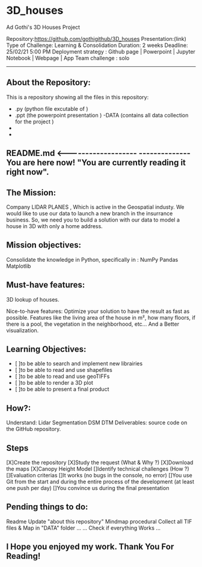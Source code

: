 # 3D_houses
Ad Gothi's 3D Houses Project

Repository:https://github.com/gothigithub/3D_houses
Presentation:(link)
Type of Challenge: Learning & Consolidation
Duration: 2 weeks
Deadline: 25/02/21 5:00 PM
Deployment strategy : Github page | Powerpoint | Jupyter Notebook | Webpage | App
Team challenge : solo


--------------------------------------------------------------------
## About the Repository:
This is a repository showing all the files in this repository:
- .py (python file excutable of  )
- .ppt (the powerpoint presentation )
-DATA (contains all data collection for the project )
-
-
README.md <------------------- --------------You are here now!
"You are currently reading it right now".
--------------------------------------------------------------------


## The Mission: 
Company LIDAR PLANES , Which is active in the Geospatial industy. We would like to use our data to launch a new branch in the insurrance business. So, we need you to build a solution with our data to model a house in 3D with only a home address.


## Mission objectives: 
Consolidate the knowledge in Python, specifically in :
    NumPy
    Pandas
    Matplotlib


## Must-have features:
3D lookup of houses.


Nice-to-have features:
Optimize your solution to have the result as fast as possible.
Features like the living area of the house in m², how many floors, if there is a pool, the vegetation in the neighborhood, etc...
And a Better visualization.



## Learning Objectives:
- [ ]to be able to search and implement new librairies
- [ ]to be able to read and use shapefiles
- [ ]to be able to read and use geoTIFFs
- [ ]to be able to render a 3D plot
- [ ]to be able to present a final product


## How?:
Understand:
    Lidar Segmentation
    DSM
    DTM
Deliverables:
source code on the GitHub repository.


## Steps
[X]Create the repository
[X]Study the request (What & Why ?)
[X]Download the maps
[X]Canopy Height Model
[]Identify technical challenges (How ?)
[]Evaluation criterias
[]It works (no bugs in the console, no error)
[]You use Git from the start and during the entire process of the development (at least one push per day)
[]You convince us during the final presentation

## Pending things to do:
Readme Update "about this repository"
Mindmap procedural
Collect all TIF files & Map in "DATA" folder
...
...
Check if everything Works
...

I Hope you enjoyed my work.
Thank You For Reading!
------------------------------------------------------------------------------------------------------------------------

